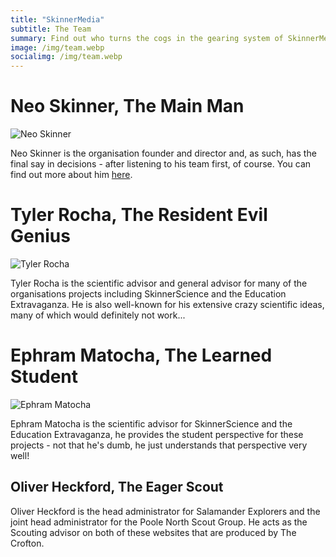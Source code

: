 ```yaml
---
title: "SkinnerMedia"
subtitle: The Team
summary: Find out who turns the cogs in the gearing system of SkinnerMedia.
image: /img/team.webp
socialimg: /img/team.webp
---
```


# Neo Skinner, The Main Man

![Neo Skinner](/img/neo.jpg)

Neo Skinner is the organisation founder and director and, as such, has the final say in decisions - after listening to his team first, of course. You can find out more about him [here](https://neoski.uk/about/).

# Tyler Rocha, The Resident Evil Genius

![Tyler Rocha](/img/tyler.png)

Tyler Rocha is the scientific advisor and general advisor for many of the organisations projects including SkinnerScience and the Education Extravaganza. He is also well-known for his extensive crazy scientific ideas, many of which would definitely not work...

# Ephram Matocha, The Learned Student

![Ephram Matocha](/img/ephram.jpg)

Ephram Matocha is the scientific advisor for SkinnerScience and the Education Extravaganza, he provides the student perspective for these projects - not that he's dumb, he just understands that perspective very well!

## Oliver Heckford, The Eager Scout

Oliver Heckford is the head administrator for Salamander Explorers and the joint head administrator for the Poole North Scout Group. He acts as the Scouting advisor on both of these websites that are produced by The Crofton.
